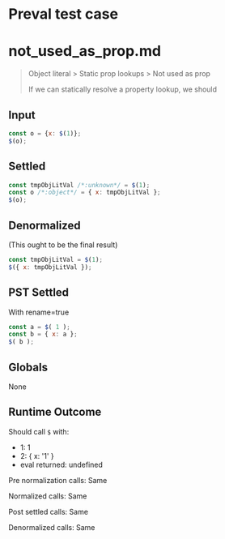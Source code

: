 # Preval test case

# not_used_as_prop.md

> Object literal > Static prop lookups > Not used as prop
>
> If we can statically resolve a property lookup, we should

## Input

`````js filename=intro
const o = {x: $(1)};
$(o);
`````


## Settled


`````js filename=intro
const tmpObjLitVal /*:unknown*/ = $(1);
const o /*:object*/ = { x: tmpObjLitVal };
$(o);
`````


## Denormalized
(This ought to be the final result)

`````js filename=intro
const tmpObjLitVal = $(1);
$({ x: tmpObjLitVal });
`````


## PST Settled
With rename=true

`````js filename=intro
const a = $( 1 );
const b = { x: a };
$( b );
`````


## Globals


None


## Runtime Outcome


Should call `$` with:
 - 1: 1
 - 2: { x: '1' }
 - eval returned: undefined

Pre normalization calls: Same

Normalized calls: Same

Post settled calls: Same

Denormalized calls: Same
